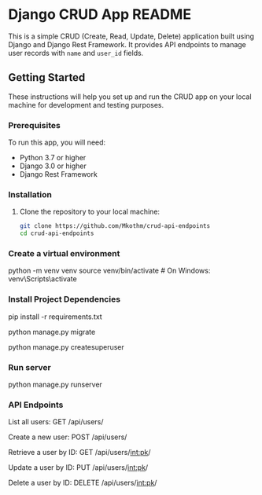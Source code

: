 # Django CRUD App README

This is a simple CRUD (Create, Read, Update, Delete) application built using Django and Django Rest Framework. It provides API endpoints to manage user records with `name` and `user_id` fields.

## Getting Started

These instructions will help you set up and run the CRUD app on your local machine for development and testing purposes.

### Prerequisites

To run this app, you will need:

- Python 3.7 or higher
- Django 3.0 or higher
- Django Rest Framework

### Installation

1. Clone the repository to your local machine:

   ```bash
   git clone https://github.com/Mkothm/crud-api-endpoints
   cd crud-api-endpoints
   ```
### Create a virtual environment
python -m venv venv
source venv/bin/activate  # On Windows: venv\Scripts\activate

### Install Project Dependencies
pip install -r requirements.txt

python manage.py migrate

python manage.py createsuperuser

### Run server
python manage.py runserver

### API Endpoints
List all users: GET /api/users/

Create a new user: POST /api/users/

Retrieve a user by ID: GET /api/users/<int:pk>/

Update a user by ID: PUT /api/users/<int:pk>/

Delete a user by ID: DELETE /api/users/<int:pk>/


